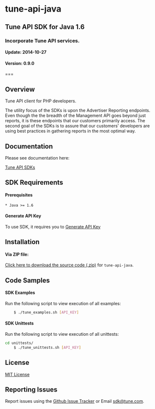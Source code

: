 <h1>tune-api-java</h1>
<h2>Tune API SDK for Java 1.6</h2>
<h3>Incorporate Tune API services.</h3>
<h4>Update:  2014-10-27</h4>
<h4>Version: 0.9.0</h4>
===

## Overview
Tune API client for PHP developers.

The utility focus of the SDKs is upon the Advertiser Reporting endpoints. Even though the the breadth of the Management API goes beyond just reports, it is these endpoints that our customers primarily access. The second goal of the SDKs is to assure that our customers’ developers are using best practices in gathering reports in the most optimal way.

## Documentation

Please see documentation here:

[Tune API SDKs](https://developers.mobileapptracking.com/tune-api-sdks/)

<a name="sdk_requirements"></a>
## SDK Requirements

<a name="sdk_prerequisites"></a>
#### Prerequisites

    * Java >= 1.6

<a name="generate_api_key"></a>
#### Generate API Key

To use SDK, it requires you to [Generate API Key](http://developers.mobileapptracking.com/generate-api-key/)

<a name="sdk_installation"></a>
## Installation


<a name="sdk_installation_zip"></a>
#### Via ZIP file:

[Click here to download the source code
(.zip)](https://github.com/MobileAppTracking/tune-api-java/archive/master.zip) for `tune-api-java`.

<a name="sdk_code_samples"></a>
## Code Samples

<a name="sdk_examples"></a>
#### SDK Examples

Run the following script to view execution of all examples:
```bash
    $ ./tune_examples.sh [API_KEY]
```

<a name="sdk_unittests"></a>
#### SDK Unittests

Run the following script to view execution of all unittests:
```bash
cd unittests/
    $ ./tune_unittests.sh [API_KEY]
```

<a name="license"></a>
## License

[MIT License](http://opensource.org/licenses/MIT)

<a name="sdk_reporting_issues"></a>
## Reporting Issues

Report issues using the [Github Issue Tracker](https://github.com/MobileAppTracking/tune-api-java/issues) or Email [sdk@tune.com](mailto:sdk@tune.com).

